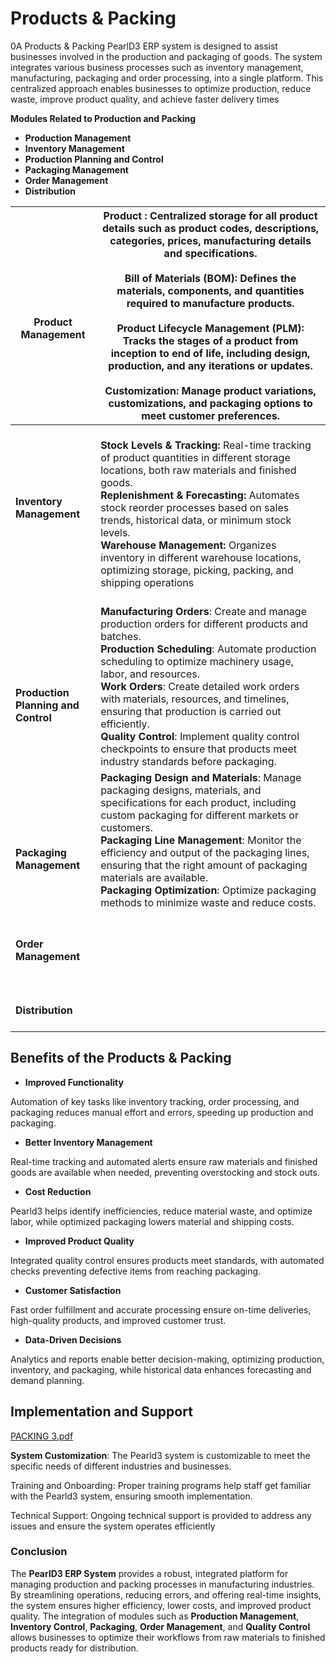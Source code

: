 # Products & Packing

0A Products & Packing PearlD3 ERP system is designed to assist businesses involved in the production and packaging of goods. The system integrates various business processes such as inventory management, manufacturing, packaging and order processing, into a single platform. This centralized approach enables businesses to optimize production, reduce waste, improve product quality, and achieve faster delivery times

  

**Modules Related to Production and Packing**

  

*   **Production Management**
*   **Inventory Management**
*   **Production Planning and Control**
*   **Packaging Management**
*   **Order Management**
*   **Distribution**

  

| <br><br>**Product Management**<br> | Product : Centralized storage for all product details such as product codes, descriptions, categories, prices, manufacturing details and specifications.<br><br>**Bill of Materials (BOM):** Defines the materials, components, and quantities required to manufacture products.<br><br>**Product Lifecycle Management (PLM)**: Tracks the stages of a product from inception to end of life, including design, production, and any iterations or updates.<br><br>**Customization**: Manage product variations, customizations, and packaging options to meet customer preferences.<br> |
| ---| --- |
| **Inventory Management** | <br>**Stock Levels & Tracking:** Real-time tracking of product quantities in different storage locations, both raw materials and finished goods.<br>**Replenishment & Forecasting:** Automates stock reorder processes based on sales trends, historical data, or minimum stock levels.<br>**Warehouse Management:** Organizes inventory in different warehouse locations, optimizing storage, picking, packing, and shipping operations<br> |
| <br><br><br><br>**Production Planning and**<br>**Control** | <br>**Manufacturing Orders**: Create and manage production orders for different products and batches.<br>**Production Scheduling**: Automate production scheduling to optimize machinery usage, labor, and resources.<br>**Work Orders**: Create detailed work orders with materials, resources, and timelines, ensuring that production is carried out efficiently.<br>**Quality Control**: Implement quality control checkpoints to ensure that products meet industry standards before packaging.<br> |
| <br><br><br>**Packaging Management** | **Packaging Design and Materials**: Manage packaging designs, materials, and specifications for each product, including custom packaging for different markets or customers.<br>**Packaging Line Management**: Monitor the efficiency and output of the packaging lines, ensuring that the right amount of packaging materials are available.<br>**Packaging Optimization**: Optimize packaging methods to minimize waste and reduce costs.<br> |
| <br><br>**Order Management**<br><br> |  |
| <br><br>**Distribution**<br><br> |  |

## **Benefits of the Products & Packing**

*   **Improved Functionality**

Automation of key tasks like inventory tracking, order processing, and packaging reduces manual effort and errors, speeding up production and packaging.

*   **Better Inventory Management**

Real-time tracking and automated alerts ensure raw materials and finished goods are available when needed, preventing overstocking and stock outs.

*   **Cost Reduction**

Pearld3 helps identify inefficiencies, reduce material waste, and optimize labor, while optimized packaging lowers material and shipping costs.

*   **Improved Product Quality**

Integrated quality control ensures products meet standards, with automated checks preventing defective items from reaching packaging.

*   **Customer Satisfaction**

Fast order fulfillment and accurate processing ensure on-time deliveries, high-quality products, and improved customer trust.

*   **Data-Driven Decisions**

Analytics and reports enable better decision-making, optimizing production, inventory, and packaging, while historical data enhances forecasting and demand planning.

  

## **Implementation and Support**

[PACKING 3.pdf](https://t9018409677.p.clickup-attachments.com/t9018409677/efec6a85-ca9a-493c-b040-855cc78f4c2b/PACKING%203.pdf)

**System Customization**: The Pearld3 system is customizable to meet the specific needs of different industries and businesses.

Training and Onboarding: Proper training programs help staff get familiar with the Pearld3 system, ensuring smooth implementation.

Technical Support: Ongoing technical support is provided to address any issues and ensure the system operates efficiently

### **Conclusion**

  

The **PearlD3 ERP System** provides a robust, integrated platform for managing production and packing processes in manufacturing industries. By streamlining operations, reducing errors, and offering real-time insights, the system ensures higher efficiency, lower costs, and improved product quality. The integration of modules such as **Production Management**, **Inventory Control**, **Packaging**, **Order Management**, and **Quality Control** allows businesses to optimize their workflows from raw materials to finished products ready for distribution.
